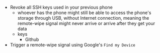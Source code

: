 - Revoke all SSH keys used in your previous phone
  - whoever has the phone might still be able to access the phone's storage through USB, without Internet connection, meaning the remote-wipe signal might never arrive or arrive after they get your data
  - keys
    - Github
- Trigger a remote-wipe signal using Google's `Find my Device`